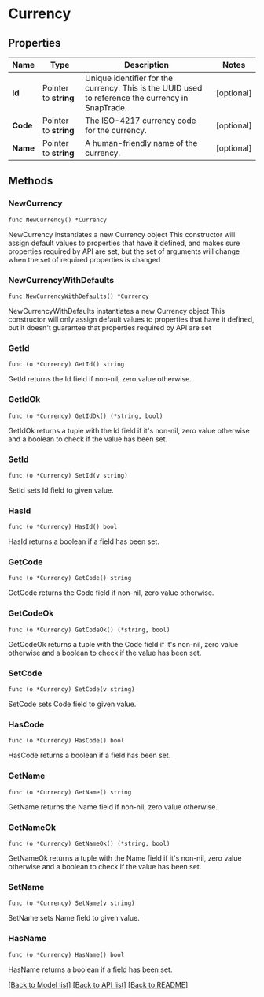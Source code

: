 # Currency

## Properties

Name | Type | Description | Notes
------------ | ------------- | ------------- | -------------
**Id** | Pointer to **string** | Unique identifier for the currency. This is the UUID used to reference the currency in SnapTrade. | [optional] 
**Code** | Pointer to **string** | The ISO-4217 currency code for the currency. | [optional] 
**Name** | Pointer to **string** | A human-friendly name of the currency. | [optional] 

## Methods

### NewCurrency

`func NewCurrency() *Currency`

NewCurrency instantiates a new Currency object
This constructor will assign default values to properties that have it defined,
and makes sure properties required by API are set, but the set of arguments
will change when the set of required properties is changed

### NewCurrencyWithDefaults

`func NewCurrencyWithDefaults() *Currency`

NewCurrencyWithDefaults instantiates a new Currency object
This constructor will only assign default values to properties that have it defined,
but it doesn't guarantee that properties required by API are set

### GetId

`func (o *Currency) GetId() string`

GetId returns the Id field if non-nil, zero value otherwise.

### GetIdOk

`func (o *Currency) GetIdOk() (*string, bool)`

GetIdOk returns a tuple with the Id field if it's non-nil, zero value otherwise
and a boolean to check if the value has been set.

### SetId

`func (o *Currency) SetId(v string)`

SetId sets Id field to given value.

### HasId

`func (o *Currency) HasId() bool`

HasId returns a boolean if a field has been set.

### GetCode

`func (o *Currency) GetCode() string`

GetCode returns the Code field if non-nil, zero value otherwise.

### GetCodeOk

`func (o *Currency) GetCodeOk() (*string, bool)`

GetCodeOk returns a tuple with the Code field if it's non-nil, zero value otherwise
and a boolean to check if the value has been set.

### SetCode

`func (o *Currency) SetCode(v string)`

SetCode sets Code field to given value.

### HasCode

`func (o *Currency) HasCode() bool`

HasCode returns a boolean if a field has been set.

### GetName

`func (o *Currency) GetName() string`

GetName returns the Name field if non-nil, zero value otherwise.

### GetNameOk

`func (o *Currency) GetNameOk() (*string, bool)`

GetNameOk returns a tuple with the Name field if it's non-nil, zero value otherwise
and a boolean to check if the value has been set.

### SetName

`func (o *Currency) SetName(v string)`

SetName sets Name field to given value.

### HasName

`func (o *Currency) HasName() bool`

HasName returns a boolean if a field has been set.


[[Back to Model list]](../README.md#documentation-for-models) [[Back to API list]](../README.md#documentation-for-api-endpoints) [[Back to README]](../README.md)



